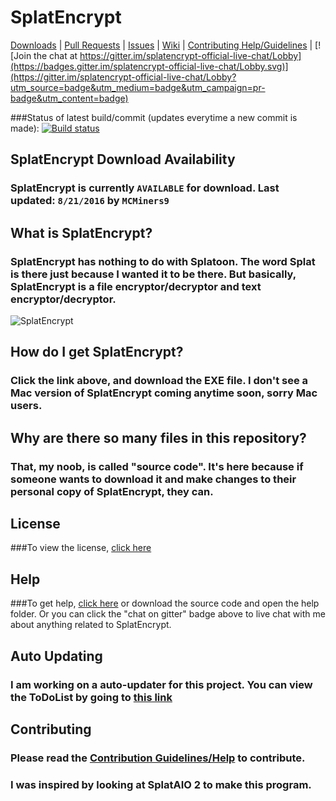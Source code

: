 # SplatEncrypt

[Downloads](https://github.com/MCMiners9/SplatEncrypt/releases) | [Pull Requests](https://github.com/MCMiners9/SplatEncrypt/pulls) | [Issues](https://github.com/MCMiners9/SplatEncrypt/issues) | [Wiki](https://github.com/MCMiners9/SplatEncrypt/wiki) | [Contributing Help/Guidelines](https://github.com/MCMiners9/SplatEncrypt/blob/master/CONTRIBUTING.md) | [![Join the chat at https://gitter.im/splatencrypt-official-live-chat/Lobby](https://badges.gitter.im/splatencrypt-official-live-chat/Lobby.svg)](https://gitter.im/splatencrypt-official-live-chat/Lobby?utm_source=badge&utm_medium=badge&utm_campaign=pr-badge&utm_content=badge)

###Status of latest build/commit (updates everytime a new commit is made): [![Build status](https://ci.appveyor.com/api/projects/status/5e5td03wu66ufsel?svg=true)](https://ci.appveyor.com/project/MCMiners9/splatencrypt)

## SplatEncrypt Download Availability
### SplatEncrypt is currently `AVAILABLE` for download. Last updated: `8/21/2016` by `MCMiners9`

## What is SplatEncrypt?
### SplatEncrypt has nothing to do with Splatoon. The word Splat is there just because I wanted it to be there. But basically, SplatEncrypt is a file encryptor/decryptor and text encryptor/decryptor.

![SplatEncrypt](http://i.imgur.com/b1OoPD3.png)

## How do I get SplatEncrypt?
### Click the link above, and download the EXE file. I don't see a Mac version of SplatEncrypt coming anytime soon, sorry Mac users.

## Why are there so many files in this repository?
### That, my noob, is called "source code". It's here because if someone wants to download it and make changes to their personal copy of SplatEncrypt, they can.

## License
###To view the license, [click here](https://raw.githubusercontent.com/MCMiners9/SplatEncrypt/master/LICENSE)

## Help
###To get help, [click here](https://github.com/MCMiners9/SplatEncrypt/wiki) or download the source code and open the help folder. Or you can click the "chat on gitter" badge above to live chat with me about anything related to SplatEncrypt.

## Auto Updating
### I am working on a auto-updater for this project. You can view the ToDoList by going to [this link](https://github.com/MCMiners9/SplatEncrypt/blob/master/other/ToDoList.md)

## Contributing
### Please read the [Contribution Guidelines/Help](https://github.com/MCMiners9/SplatEncrypt/blob/master/CONTRIBUTING.md) to contribute.

### I was inspired by looking at SplatAIO 2 to make this program.
